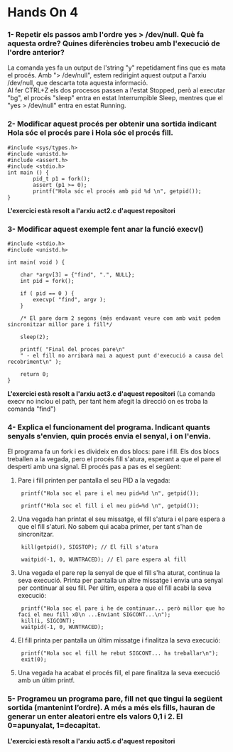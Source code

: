 # Hands On 4

### 1- Repetir els passos amb l'ordre yes > /dev/null. Què fa aquesta ordre? Quines diferències trobeu amb l'execució de l'ordre anterior?

La comanda yes fa un output de l'string "y" repetidament fins que es mata el procés. Amb "> /dev/null", estem redirigint aquest output a l'arxiu /dev/null, que descarta tota aquesta informació. <br>
Al fer CTRL+Z els dos procesos passen a l'estat Stopped, però al executar "bg", el procés "sleep" entra en estat Interrumpible Sleep, mentres que el "yes > /dev/null" entra en estat Running.

### 2- Modificar aquest procés per obtenir una sortida indicant Hola sóc el procés pare i Hola sóc el procés fill.

    #include <sys/types.h>
    #include <unistd.h>
    #include <assert.h>
    #include <stdio.h>
    int main () {
            pid_t p1 = fork();
            assert (p1 >= 0);
            printf("Hola sóc el procés amb pid %d \n", getpid());
    }
    
**L'exercici està resolt a l'arxiu act2.c d'aquest repositori**

### 3- Modificar aquest exemple fent anar la funció execv()

    #include <stdio.h>
    #include <unistd.h> 

    int main( void ) {

        char *argv[3] = {"find", ".", NULL};
        int pid = fork();

        if ( pid == 0 ) {
            execvp( "find", argv );
        }

        /* El pare dorm 2 segons (més endavant veure com amb wait podem sincronitzar millor pare i fill*/

        sleep(2);

        printf( "Final del proces pare\n"
        " - el fill no arribarà mai a aquest punt d'execució a causa del recobriment\n" );

        return 0;
    }

**L'exercici està resolt a l'arxiu act3.c d'aquest repositori** (La comanda execv no inclou el path, per tant hem afegit la direcció on es troba la comanda "find")

### 4- Explica el funcionament del programa. Indicant quants senyals s'envien, quin procés envia el senyal, i on l'envia.

El programa fa un fork i es divideix en dos blocs: pare i fill. Els dos blocs treballen a la vegada, pero el procés fill s'atura, esperant a que el pare el desperti amb una signal. El procés pas a pas es el següent:

1. Pare i fill printen per pantalla el seu PID a la vegada:
       
        printf("Hola soc el pare i el meu pid=%d \n", getpid());

        printf("Hola soc el fill i el meu pid=%d \n", getpid());
        
2. Una vegada han printat el seu missatge, el fill s'atura i el pare espera a que el fill s'aturi. No sabem qui acaba primer, per tant s'han de sincronitzar.

        kill(getpid(), SIGSTOP); // El fill s'atura

        waitpid(-1, 0, WUNTRACED); // El pare espera al fill
        
3. Una vegada el pare rep la senyal de que el fill s'ha aturat, continua la seva execució. Printa per pantalla un altre missatge i envia una senyal per continuar al seu fill. Per últim, espera a que el fill acabi la seva execució:

        printf("Hola soc el pare i he de continuar... però millor que ho faci el meu fill xD\n ...Enviant SIGCONT...\n");
        kill(i, SIGCONT);
        waitpid(-1, 0, WUNTRACED);
        
4. El fill printa per pantalla un últim missatge i finalitza la seva execució:

        printf("Hola soc el fill he rebut SIGCONT... ha treballar\n");
        exit(0);

5. Una vegada ha acabat el procés fill, el pare finalitza la seva execució amb un últim printf.

### 5- Programeu un programa pare, fill net que tingui la següent sortida (mantenint l’ordre). A més a més els fills, hauran de generar un enter aleatori entre els valors 0,1 i 2. El 0=apunyalat, 1=decapitat.

**L'exercici està resolt a l'arxiu act5.c d'aquest repositori**
